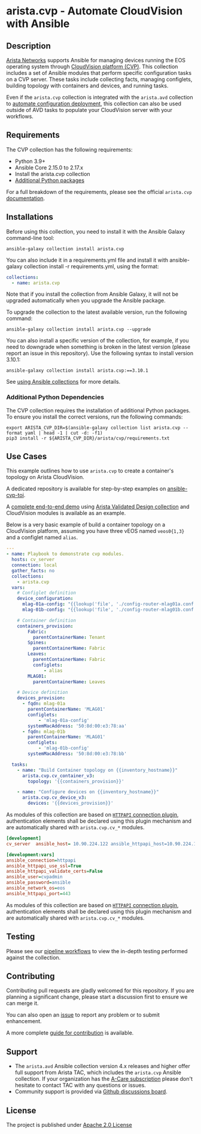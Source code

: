 <!--
  ~ Copyright (c) 2023-2024 Arista Networks, Inc.
  ~ Use of this source code is governed by the Apache License 2.0
  ~ that can be found in the LICENSE file.
  -->

# arista.cvp - Automate CloudVision with Ansible

## Description

[Arista Networks](https://www.arista.com/) supports Ansible for managing devices running the EOS operating system through [CloudVision platform (CVP)](https://www.arista.com/en/products/eos/eos-cloudvision). This collection includes a set of Ansible modules that perform specific configuration tasks on a CVP server. These tasks include collecting facts, managing configlets, building topology with containers and devices, and running tasks.

Even if the `arista.cvp` collection is integrated with the `arista.avd` collection to [automate configuration deployment](https://avd.arista.com/4.7/roles/eos_config_deploy_cvp/index.html), this collection can also be used outside of AVD tasks to populate your CloudVision server with your workflows.

## Requirements

The CVP collection has the following requirements:

- Python 3.9+
- Ansible Core 2.15.0 to 2.17.x
- Install the arista.cvp collection
- [Additional Python packages](#additional-python-dependencies)

For a full breakdown of the requirements, please see the official `arista.cvp` [documentation](https://cvp.avd.sh/en/stable/docs/installation/requirements/).

## Installations

Before using this collection, you need to install it with the Ansible Galaxy command-line tool:

```shell
ansible-galaxy collection install arista.cvp
```

You can also include it in a requirements.yml file and install it with ansible-galaxy collection install -r requirements.yml, using the format:

```yaml
collections:
  - name: arista.cvp
```

Note that if you install the collection from Ansible Galaxy, it will not be upgraded automatically when you upgrade the Ansible package.

To upgrade the collection to the latest available version, run the following command:

```shell
ansible-galaxy collection install arista.cvp --upgrade
```

You can also install a specific version of the collection, for example, if you need to downgrade when something is broken in the latest version (please report an issue in this repository). Use the following syntax to install version 3.10.1:

```shell
ansible-galaxy collection install arista.cvp:==3.10.1
```

See [using Ansible collections](https://docs.ansible.com/ansible/devel/collections_guide/index.html) for more details.

### Additional Python Dependencies

The CVP collection requires the installation of additional Python packages. To ensure you install the correct versions, run the following commands:

```shell
export ARISTA_CVP_DIR=$(ansible-galaxy collection list arista.cvp --format yaml | head -1 | cut -d: -f1)
pip3 install -r ${ARISTA_CVP_DIR}/arista/cvp/requirements.txt
```

## Use Cases

This example outlines how to use `arista.cvp` to create a container's topology on Arista CloudVision.

A dedicated repository is available for step-by-step examples on [ansible-cvp-toi](https://github.com/arista-netdevops-community/ansible-cvp-toi).

A [complete end-to-end demo](https://github.com/arista-netdevops-community/ansible-avd-cloudvision-demo) using [Arista Validated Design collection](https://github.com/aristanetworks/ansible-avd) and CloudVision modules is available as an example.

Below is a very basic example of build a container topology on a CloudVision platform, assuming you have three vEOS named `veos0{1,3}` and a configlet named `alias`.

```yaml
---
- name: Playbook to demonstrate cvp modules.
  hosts: cv_server
  connection: local
  gather_facts: no
  collections:
    - arista.cvp
  vars:
    # Configlet definition
    device_configuration:
      mlag-01a-config: "{{lookup('file', './config-router-mlag01a.conf')}}"
      mlag-01b-config: "{{lookup('file', './config-router-mlag01b.conf')}}"

    # Container definition
    containers_provision:
        Fabric:
          parentContainerName: Tenant
        Spines:
          parentContainerName: Fabric
        Leaves:
          parentContainerName: Fabric
          configlets:
              - alias
        MLAG01:
          parentContainerName: Leaves

    # Device definition
    devices_provision:
      - fqdn: mlag-01a
        parentContainerName: 'MLAG01'
        configlets:
            - 'mlag-01a-config'
        systemMacAddress: '50:8d:00:e3:78:aa'
      - fqdn: mlag-01b
        parentContainerName: 'MLAG01'
        configlets:
            - 'mlag-01b-config'
        systemMacAddress: '50:8d:00:e3:78:bb'

  tasks:
    - name: "Build Container topology on {{inventory_hostname}}"
      arista.cvp.cv_container_v3:
        topology: '{{containers_provision}}'

    - name: "Configure devices on {{inventory_hostname}}"
      arista.cvp.cv_device_v3:
        devices: '{{devices_provision}}'
```

As modules of this collection are based on [`HTTPAPI` connection plugin](https://docs.ansible.com/ansible/latest/plugins/httpapi.html), authentication elements shall be declared using this plugin mechanism and are automatically shared with `arista.cvp.cv_*` modules.

```ini
[development]
cv_server  ansible_host= 10.90.224.122 ansible_httpapi_host=10.90.224.122

[development:vars]
ansible_connection=httpapi
ansible_httpapi_use_ssl=True
ansible_httpapi_validate_certs=False
ansible_user=cvpadmin
ansible_password=ansible
ansible_network_os=eos
ansible_httpapi_port=443
```

As modules of this collection are based on [`HTTPAPI` connection plugin](https://docs.ansible.com/ansible/latest/plugins/httpapi.html), authentication elements shall be declared using this plugin mechanism and are automatically shared with `arista.cvp.cv_*` modules.

## Testing

Please see our [pipeline workflows](https://github.com/aristanetworks/ansible-cvp/actions) to view the in-depth testing performed against the collection.

## Contributing

Contributing pull requests are gladly welcomed for this repository. If you are planning a significant change, please start a discussion first to ensure we can merge it.

You can also open an [issue](https://github.com/aristanetworks/ansible-cvp/issues) to report any problem or to submit enhancement.

A more complete [guide for contribution](hhttps://avd.arista.com/stable/docs/contribution/overview.html) is available.

## Support

- The `arista.avd` Ansible collection version 4.x releases and higher offer full support from Arista TAC, which includes the `arista.cvp` Ansible collection. If your organization has the [A-Care subscription](https://www.arista.com/assets/data/pdf/AVD-A-Care-TAC-Support-Overview.pdf) please don't hesitate to contact TAC with any questions or issues.
- Community support is provided via [Github discussions board](https://github.com/aristanetworks/ansible-cvp/discussions).

## License

The project is published under [Apache 2.0 License](https://github.com/aristanetworks/ansible-cvp/blob/devel/ansible_collections/arista/cvp/LICENSE)
